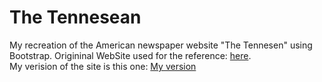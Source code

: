 # The Tennesean
My recreation of the American newspaper website "The Tennesen" using Bootstrap.
Origininal WebSite used for the reference: <a href="https://eu.tennessean.com/" target="_blank">here</a>.  
My verision of the site is this one: <a href="https://jacoporialti.github.io/PPM_Tennesean/" target="_blank">My version</a> 
